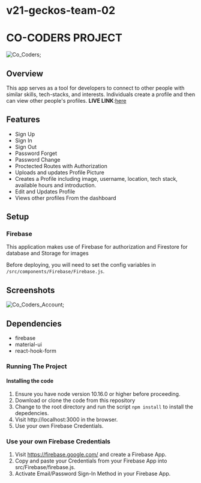 # v21-geckos-team-02

# CO-CODERS PROJECT

![Co_Coders](./assets/Co-Coders.png);

## **Overview**

This app serves as a tool for developers to connect to other people with similar skills, tech-stacks, and interests. Individuals create a profile and then can view other people's profiles.
**LIVE LINK**:[here]()

## Features

- Sign Up
- Sign In
- Sign Out
- Password Forget
- Password Change
- Proctected Routes with Authorization
- Uploads and updates Profile Picture
- Creates a Profile including image, username, location, tech stack, available hours and introduction.
- Edit and Updates Profile
- Views other profiles From the dashboard

## Setup

### Firebase

This application makes use of Firebase for authorization and Firestore for database and Storage for images

Before deploying, you will need to set the config variables in `/src/components/Firebase/Firebase.js`.

## Screenshots

![Co_Coders_Account](./assets/Co-Coders-Account.png);

## Dependencies

- firebase
- material-ui
- react-hook-form

### **Running The Project**

#### Installing the code

1. Ensure you have node version 10.16.0 or higher before proceeding.
2. Download or clone the code from this repository
3. Change to the root directory and run the script `npm install` to install the depedencies.
4. Visit http://localhost:3000 in the browser.
5. Use your own Firebase Credentials.

### Use your own Firebase Credentials

1. Visit https://firebase.google.com/ and create a Firebase App.
2. Copy and paste your Credentials from your Firebase App into src/Firebase/firebase.js.
3. Activate Email/Password Sign-In Method in your Firebase App.

